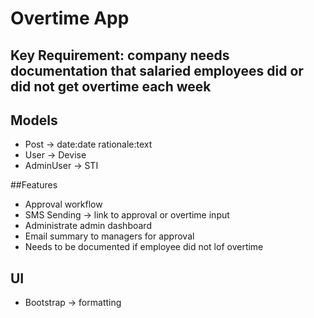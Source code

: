 # Overtime App

## Key Requirement: company needs documentation that salaried employees did or did not get overtime each week

## Models
- Post -> date:date rationale:text
- User -> Devise
- AdminUser -> STI

##Features
- Approval workflow
- SMS Sending -> link to approval or overtime input
- Administrate admin dashboard
- Email summary to managers for approval
- Needs to be documented if employee did not lof overtime

## UI
- Bootstrap -> formatting